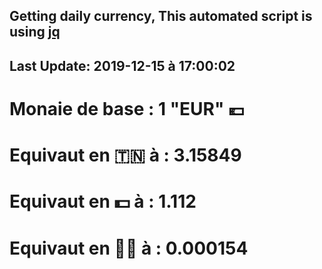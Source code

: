 ## Getting daily currency, This automated script is using [jq](https://stedolan.github.io/jq/)
## Last Update:  2019-12-15 à 17:00:02
 # Monaie de base : 1 "EUR" 💶 
 # Equivaut en 🇹🇳 à :  3.15849 
 # Equivaut en 💵 à : 1.112
 # Equivaut en 🐱‍💻 à :  0.000154
